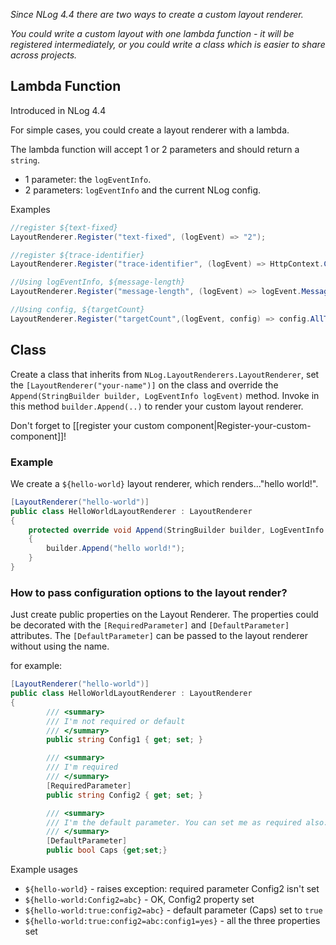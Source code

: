 _Since NLog 4.4 there are two ways to create a custom layout renderer._

_You could write a custom layout with one lambda function - it will be registered intermediately, or you could write a class which is easier to share across projects._

## Lambda Function
Introduced in NLog 4.4

For simple cases, you could create a layout renderer with a lambda.

The lambda function will accept 1 or 2 parameters and should return a `string`.

- 1 parameter: the `logEventInfo`.
- 2 parameters: `logEventInfo` and the current NLog config.

Examples 
```c#
//register ${text-fixed}
LayoutRenderer.Register("text-fixed", (logEvent) => "2");

//register ${trace-identifier}
LayoutRenderer.Register("trace-identifier", (logEvent) => HttpContext.Current.TraceIdentifier);

//Using logEventInfo, ${message-length}
LayoutRenderer.Register("message-length", (logEvent) => logEvent.Message.Length);

//Using config, ${targetCount}
LayoutRenderer.Register("targetCount",(logEvent, config) => config.AllTargets.Count);
```




## Class
Create a class that inherits from `NLog.LayoutRenderers.LayoutRenderer`, set the `[LayoutRenderer("your-name")]` on the class and override the `Append(StringBuilder builder, LogEventInfo logEvent)` method. 
Invoke in this method `builder.Append(..)` to render your custom layout renderer.

Don't forget to [[register your custom component|Register-your-custom-component]]!

### Example
We create a `${hello-world}` layout renderer, which renders..."hello world!".

```c#
[LayoutRenderer("hello-world")]
public class HelloWorldLayoutRenderer : LayoutRenderer
{
    protected override void Append(StringBuilder builder, LogEventInfo logEvent)
    {
        builder.Append("hello world!");
    }
}


```

### How to pass configuration options to the layout render?
Just create public properties on the Layout Renderer. The properties could be decorated with the `[RequiredParameter]` and `[DefaultParameter]` attributes. The `[DefaultParameter]` can be passed to the layout renderer without using the name.



for example:

```c#
[LayoutRenderer("hello-world")]
public class HelloWorldLayoutRenderer : LayoutRenderer
{
        /// <summary>
        /// I'm not required or default
        /// </summary>
        public string Config1 { get; set; }

        /// <summary>
        /// I'm required
        /// </summary>
        [RequiredParameter]
        public string Config2 { get; set; }

        /// <summary>
        /// I'm the default parameter. You can set me as required also.
        /// </summary>
        [DefaultParameter]
        public bool Caps {get;set;}

```

Example usages

- `${hello-world}` - raises exception: required parameter Config2 isn't set
- `${hello-world:Config2=abc}` - OK, Config2 property set
- `${hello-world:true:config2=abc}` - default parameter (Caps) set to `true`
- `${hello-world:true:config2=abc:config1=yes}` - all the three properties set